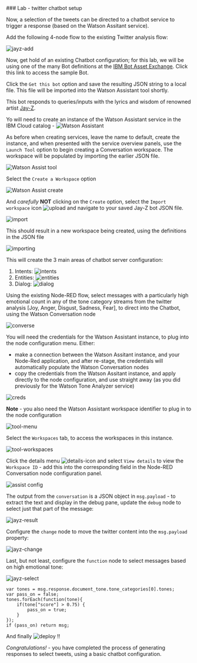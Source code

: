 <div style="page-break-after: always;"></div>
### Lab - twitter chatbot setup

Now, a selection of the tweets can be directed to a chatbot service to trigger a response (based on the Watson Assitant service).

Add the following 4-node flow to the existing Twitter analysis flow:

![jayz-add](img/qcon-jayz-flow-add.png)

Now, get hold of an existing Chatbot configuration; for this lab, we will be using one of the many Bot definitions at the [IBM Bot Asset Exchange](https://developer.ibm.com/code/exchanges/bots/?s=jay-z). Click this link to access the sample Bot.

Click the `Get this bot` option and save the resulting JSON string to a local file. This file will be imported into the Watson Assistant tool shortly.

This bot responds to queries/inputs with the lyrics and wisdom of renowned artist [Jay-Z](https://en.wikipedia.org/wiki/Jay-Z).

Yo will need to create an instance of the Watson Assistant service in the IBM Cloud catalog -
 ![Watson Assistant](img/qcon-catalog-watson-assist.png)

As before when creating services, leave the name to default, create the instance, and when presented with the service overview panels, use the `Launch Tool` option to begin creating a Conversation workspace. The workspace will be populated by importing the earlier JSON file.

![Watson Assist tool](img/qcon-watson-assist-tool.png)

Select the `Create a Workspace` option

![Watson Assist create](img/qcon-watson-assist-new.png)

And *_carefully_* **NOT** clicking on the `Create` option, select the `Import workspace` icon  ![upload](img/qcon-import-workspace-icon.png) and navigate to your saved Jay-Z bot JSON file.

![import](img/qcon-watson-assist-import-jayz.png)

This should result in a new workspace being created, using the definitions in the JSON file

![importing](img/qcon-watson-assist-jayz-importing.png)

This will create the 3 main areas of chatbot server configuration:
1. Intents:
![intents](img/qcon-watson-assist-jayz-intents.png)
1. Entities:
![entities](img/qcon-watson-assist-jayz-entities.png)
1. Dialog:
![dialog](img/qcon-watson-assist-jayz-dialog.png)


Using the existing Node-RED flow, select messages with a particularly high emotional count in any of the tone category streams from the twitter analysis [Joy, Anger, Disgust, Sadness, Fear], to direct into the Chatbot, using the Watson Conversation node

![converse](img/qcon-node-watson-conversation-icon.png)

You will need the credentials for the Watson Assistant instance, to plug into the node configuration menu. Either:
+ make a connection between the Watson Assitant instance, and your Node-Red application, and after re-stage, the credentials will automatically populate the Watson Conversation nodes
+ copy the credentials from the Watson Assitant instance, and apply directly to the node configuration, and use straight away (as you did previously for the Watson Tone Analyzer service)

![creds](img/qcon-watson-tone-analyzer-credentials.png)

**Note** - you also need the Watson Assistant workspace identifier to plug in to the node configuration

![tool-menu](img/qcon-watson-assist-menu.png)

Select the `Workspaces` tab, to access the workspaces in this instance.

![tool-workspaces](img/qcon-watson-assist-tool-workspaces.png)

Click the details menu ![details-icon](img/qcon-assist-menu-icon.png) and select `View details` to view the `Workspace ID` - add this into the corresponding field in the Node-RED Conversation node configuration panel.

![assist config](img/qcon-assist-config.png)

The output from the `conversation` is a JSON object in `msg.payload` - to extract the text and display in the debug pane, update the `debug` node to select just that part of the message:

![jayz-result](img/qcon-jayz-result.png)

Configure the `change` node to move the twitter content into the `msg.payload` property:

![jayz-change](img/qcon-jayz-flow-change.png)

Last, but not least, configure the `function` node to select messages based on high emotional tone:

![jayz-select](img/qcon-jayz-function-pass.png)
```
var tones = msg.response.document_tone.tone_categories[0].tones;
var pass_on = false;
tones.forEach(function(tone){
    if(tone["score"] > 0.75) {
        pass_on = true;
    }
});
if (pass_on) return msg;
```

And finally ![deploy](img/qcon-deploy-go.png) !!

*_Congratulations!_* - you have completed the process of generating responses to select tweets, using a basic chatbot configuration.
